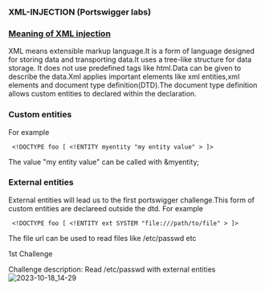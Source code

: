 ### XML-INJECTION (Portswigger labs)


### <u>Meaning of XML injection </u>
   XML means extensible markup language.It is a form of language designed for storing data and transporting data.It uses a tree-like structure for data storage.
It does not use predefined tags like html.Data can be given to describe the data.Xml applies important elements like xml entities,xml elements and
document type definition(DTD).The document type definition allows custom entities to declared within the declaration.
### Custom entities
For example

     <!DOCTYPE foo [ <!ENTITY myentity "my entity value" > ]>
The value "my entity value" can be called with &myentity;
### External entities
  External entities will lead us to the first portswigger challenge.This form of custom entities are declareed outside the dtd.
For example

     <!DOCTYPE foo [ <!ENTITY ext SYSTEM "file:///path/to/file" > ]>
The file url can be used to read files like /etc/passwd etc

1st Challenge

Challenge description: Read /etc/passwd with external entities
![2023-10-18_14-29](https://github.com/SENSEIXENUS2/SENSEIXENUS2.github.io/assets/98669513/ab0f3280-ed81-4eb6-9059-916666c14bc2)
